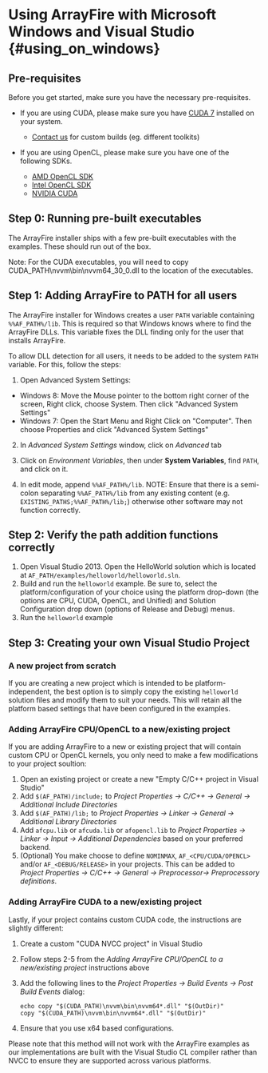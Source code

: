 Using ArrayFire with Microsoft Windows and Visual Studio {#using_on_windows}
=====

## Pre-requisites

Before you get started, make sure you have the necessary pre-requisites.

- If you are using CUDA, please make sure you have [CUDA 7](https://developer.nvidia.com/cuda-downloads) installed on your system.
     - [Contact us](support@arrayfire.com) for custom builds (eg. different toolkits)

- If you are using OpenCL, please make sure you have one of the following SDKs.
     - [AMD OpenCL SDK](http://developer.amd.com/tools-and-sdks/opencl-zone/amd-accelerated-parallel-processing-app-sdk/)
     - [Intel OpenCL SDK](https://software.intel.com/en-us/articles/download-the-latest-intel-amt-software-development-kit-sdk)
     - [NVIDIA CUDA](https://developer.nvidia.com/cuda-downloads)

## Step 0: Running pre-built executables

The ArrayFire installer ships with a few pre-built executables with the examples.
These should run out of the box.

Note: For the CUDA executables, you will need to copy CUDA_PATH\nvvm\bin\nvvm64_30_0.dll
to the location of the executables.

## Step 1: Adding ArrayFire to PATH for all users

The ArrayFire installer for Windows creates a user `PATH` variable containing
`%%AF_PATH%/lib`. This is required so that Windows knows where to find the
ArrayFire DLLs. This variable fixes the DLL finding only for the user that
installs ArrayFire.

To allow DLL detection for all users, it needs to be added to the system
`PATH` variable. For this, follow the steps:

1. Open Advanced System Settings:
  * Windows 8: Move the Mouse pointer to the bottom right corner of the screen,
    Right click, choose System. Then click "Advanced System Settings"
  * Windows 7: Open the Start Menu and Right Click on "Computer". Then choose
    Properties and click "Advanced System Settings"

2. In _Advanced System Settings_ window, click on _Advanced_ tab

3. Click on _Environment Variables_, then under **System Variables**, find
   `PATH`, and click on it.

4. In edit mode, append `%%AF_PATH%/lib`. NOTE: Ensure that there is a semi-colon
   separating `%%AF_PATH%/lib` from any existing content (e.g.
   `EXISTING_PATHS;%%AF_PATH%/lib;`) otherwise other software may not function
   correctly.

## Step 2: Verify the path addition functions correctly

1. Open Visual Studio 2013. Open the HelloWorld solution which is located at
   `AF_PATH/examples/helloworld/helloworld.sln`.
2. Build and run the `helloworld` example. Be sure to, select the
   platform/configuration of your choice using the platform drop-down
   (the options are CPU, CUDA, OpenCL, and Unified) and Solution Configuration
   drop down (options of Release and Debug) menus.
3. Run the `helloworld` example

## Step 3: Creating your own Visual Studio Project

### A new project from scratch

If you are creating a new project which is intended to be platform-independent,
the best option is to simply copy the existing `helloworld` solution files
and modify them to suit your needs. This will retain all the platform based
settings that have been configured in the examples.

### Adding ArrayFire CPU/OpenCL to a new/existing project

If you are adding ArrayFire to a new or existing project that will contain
custom CPU or OpenCL kernels, you only need to make a few modifications to
your project soultion:

1. Open an existing project or create a new "Empty C/C++ project in Visual Studio"
2. Add `$(AF_PATH)/include;` to
   _Project Properties -> C/C++ -> General -> Additional Include Directories_
3. Add `$(AF_PATH)/lib;` to
  _Project Properties -> Linker -> General -> Additional Library Directories_
4. Add `afcpu.lib` or `afcuda.lib` or `afopencl.lib` to
  _Project Properties -> Linker -> Input -> Additional Dependencies_
  based on your preferred backend.
5. (Optional) You make choose to define `NOMINMAX`, `AF_<CPU/CUDA/OPENCL>`
  and/or `AF_<DEBUG/RELEASE>` in your projects. This can be added to
  _Project Properties -> C/C++ -> General -> Preprocessor-> Preprocessory definitions_.

### Adding ArrayFire CUDA to a new/existing project

Lastly, if your project contains custom CUDA code, the instructions are slightly
different:

1. Create a custom "CUDA NVCC project" in Visual Studio
2. Follow steps 2-5 from the _Adding ArrayFire CPU/OpenCL to a new/existing project_
   instructions above
3. Add the following lines to the
   _Project Properties -> Build Events -> Post Build Events_
   dialog:

     ~~~~~~~~~~~~~~~~~~~~~~~~~~~~~~~~~~~
     echo copy "$(CUDA_PATH)\nvvm\bin\nvvm64*.dll" "$(OutDir)"
     copy "$(CUDA_PATH)\nvvm\bin\nvvm64*.dll" "$(OutDir)"
     ~~~~~~~~~~~~~~~~~~~~~~~~~~~~~~~~~~~

4. Ensure that you use x64 based configurations.

Please note that this method will not work with the ArrayFire examples as
our implementations are built with the Visual Studio CL compiler rather than
NVCC to ensure they are supported across various platforms.
